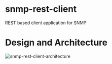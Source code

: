 # snmp-rest-client
REST based client application for SNMP

# Design and Architecture
![snmp-rest-client-architecture](https://github.com/wasim-nihal/snmp-rest-client/assets/38865967/d66bdac5-e8c7-48b0-824b-fd352b9efda5)
